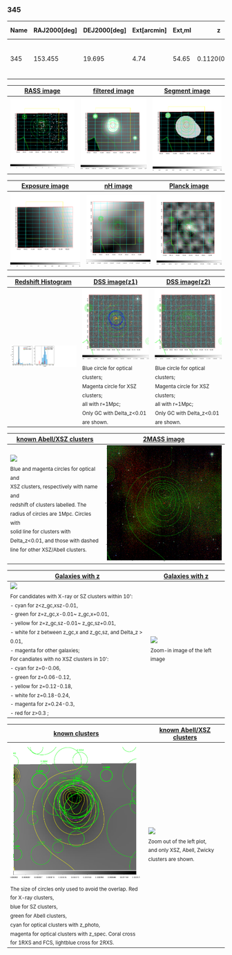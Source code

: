 <div STYLE="page-break-after: always;"></div>

### 345

|Name|RAJ2000[deg]|DEJ2000[deg] |Ext[arcmin]| Ext,ml | z | z_src| C|GC(XSZ,Delta_z<0.01)| GC(OPT,Delta_z<0.01)|GC| R_sig[arcmin] | R500[arcmin] | R500[Mpc]| CRsig[c/s] | CR500[c/s] |L500[1E44 erg/s]|F500[1E-12 erg/s/cm^2]| M500[1E14 Msun]|Tx[keV]|Cnt_sig|Beta|Rc[arcmin]|Comment|Alias|
|---|---|---|---|---|---|------|---|--------|---------|----------|---|---|---|---|---|---|---|---|---|---|---|---|---|---|
|345| 153.455| 19.695| 4.74| 54.65| 0.1120(0.005)| z1, z_xsz| B| F20| N, W| A, C, F20, N, W| 18.281| 8.424| 1.030| 0.343(0.096)| 0.315(0.088)| 1.964(0.320)| 6.080(0.989)| 3.46(0.28)| 4.77(0.24)| 52.6| 0.895(-0.111+0.075)| 9.149(-1.407+1.042)| -| t249|

|[RASS image](../image/345/345_img.pdf)|[filtered image](../image/345/345_fil.pdf)|[Segment image](../image/345/345_seg.pdf)|
|-------------------|--------------------|-------------------|
| <img src="../image/345/345_img.png" width="300">  | <img src="../image/345/345_fil.png" width="300">   | <img src="../image/345/345_seg.png" width="300">  |

|[Exposure image](../image/345/345_mex.pdf)| [nH image](../image/345/345_nh.pdf)| [Planck image](../image/345/345_p.pdf)|
|-------------------|--------------------|-------------------|
|<img src="../image/345/345_mex.png" width="300">   | <img src="../image/345/345_nh.png" width="300">    | <img src="../image/345/345_p.png" width="300"> |

|[Redshift Histogram](../image/345/345_zg.pdf) | [DSS image(z1)](../image/345/345_dss_z1.pdf)      |  [DSS image(z2)](../image/345/345_dss_z2.pdf)    |
|-------------------|--------------------|-------------------|
|<img src="../image/345/345_zg.png" width="300"> |<img src="../image/345/345_dss_z1.png" width="300"> <sub><br>Blue circle for optical clusters; <br>Magenta circle for XSZ clusters; <br>all with r=1Mpc; <br>Only GC with Delta_z<0.01 are shown. </sub>| <img src="../image/345/345_dss_z2.png" width="300"><sub><br>Blue circle for optical clusters; <br>Magenta circle for XSZ clusters; <br>all with r=1Mpc; <br>Only GC with Delta_z<0.01 are shown. </sub> |

|[known Abell/XSZ clusters](../image/345/345_m.pdf) | [2MASS image](../image/345/345_2mass.pdf)      |
|-------------------|-------------------|
|<img src=../image/345/345_m.png width="300"> <br><sub>Blue and magenta circles for optical and <br>XSZ clusters, respectively with name and <br>redshift of clusters labelled. The <br>radius of circles are 1Mpc. Circles with <br>solid line for clusters with <br>Delta_z<0.01, and those with dashed <br>line for other XSZ/Abell clusters.        </sub>|<img src="../image/345/345_2mass.png" width="300">  |

|[Galaxies with z](../image/345/345_opt_ned.pdf) |[Galaxies with z](../image/345/345_opt_ned_zoom.pdf) |
|-------------------|-------------------|
| <img src=../image/345/345_opt_ned.png width="300"> <br><sub> For candidates with X-ray or SZ clusters within 10': <br> - cyan for z<z_gc,xsz-0.01, <br> - green for z=z_gc,x-0.01~ z_gc,x+0.01, <br> - yellow for z=z_gc,sz-0.01~ z_gc,sz+0.01, <br> - white for z between z_gc,x and z_gc,sz, and Delta_z > 0.01, <br> - magenta for other galaxies; <br>For candiates with no XSZ clusters in 10': <br> - cyan for z=0-0.06, <br> - green for z=0.06-0.12, <br> - yellow for z=0.12-0.18, <br> - white for z=0.18-0.24, <br> - magenta for z=0.24-0.3, <br> - red for z>0.3 ;  </sub>|<img src=../image/345/345_opt_ned_zoom.png width="300">  <br><sub> Zoom-in image of the left image</sub>|

|[known clusters](../image/345/345_gc.pdf) |[known Abell/XSZ clusters](../image/345/345_gc_large.pdf) |
|-------------------|-------------------|
| <img src=../image/345/345_gc.png width="300"> <br><sub> The size of circles only used to avoid the overlap. Red for X-ray clusters, <br> blue for SZ clusters, <br> green for Abell clusters, <br> cyan for optical clusters with z_photo, <br> magenta for optical clusters with z_spec. Coral cross for 1RXS and FCS, lightblue cross for 2RXS. </sub>|<img src=../image/345/345_gc_large.png width="300"> <br><sub> Zoom out of the left plot, <br> and only XSZ, Abell, Zwicky clusters are shown. </sub> |



